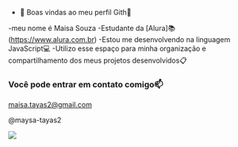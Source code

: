 - 👋 Boas vindas ao meu perfil Gith🌷
  
-meu nome é Maisa Souza
-Estudante da [Alura]📚(https://www.alura.com.br)
-Estou me desenvolvendo na linguagem JavaScript💻
-Utilizo esse espaço para minha organização e compartilhamento dos meus projetos desenvolvidos📋

### Você pode entrar em contato comigo📫

maisa.tayas2@gmail.com

@maysa-tayas2

![](https://media1.tenor.com/m/G14VlbH8J74AAAAC/anime-mai-sakurajima.gif)
<!---
Maisa-ia/Maisa-ia is a ✨ special ✨ repository because its `README.md` (this file) appears on your GitHub profile.
You can click the Preview link to take a look at your changes.
--->
